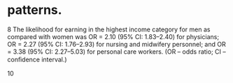 # patterns.

8 The likelihood for earning in the highest income category for men as compared with women was OR = 2.10 (95% CI: 1.83–2.40) for physicians; OR = 2.27 (95% CI: 1.76–2.93) for nursing and midwifery personnel; and OR = 3.38 (95% CI: 2.27–5.03) for personal care workers. (OR – odds ratio; CI – conﬁdence interval.)

10